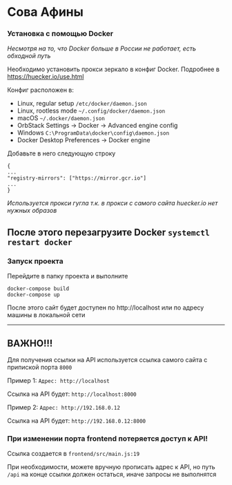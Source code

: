 # Сова Афины

### Установка с помощью Docker

<i>Несмотря на то, что Docker больше в России не работает, есть обходной путь</i>

Необходимо установить прокси зеркало в конфиг Docker. Подробнее в https://huecker.io/use.html

Конфиг расположен в:

- Linux, regular setup `/etc/docker/daemon.json`
- Linux, rootless mode    `~/.config/docker/daemon.json`
- macOS    `~/.docker/daemon.json`
- OrbStack Settings -> Docker -> Advanced engine config
- Windows    `C:\ProgramData\docker\config\daemon.json`
- Docker Desktop Preferences -> Docker engine

Добавьте в него следующую строку
```
{
...
"registry-mirrors": ["https://mirror.gcr.io"]
...
}
```
*Используется прокси гугла т.к. в прокси с самого сайта huecker.io нет нужных образов*

После этого перезагрузите Docker
`systemctl restart docker`
---
### Запуск проекта

Перейдите в папку проекта и выполните 
```
docker-compose build
docker-compose up
```

После этого сайт будет доступен по http://localhost или по адресу машины в локальной сети

---
## ВАЖНО!!!

Для получения ссылки на API используется ссылка самого сайта с припиской порта `8000`

Пример 1: `Адрес: http://localhost` 

Ссылка на API будет: `http://localhost:8000`

Пример 2: `Адрес: http://192.168.0.12` 

Ссылка на API будет: `http://192.168.0.12:8000`

### При изменении порта frontend потеряется доступ к API!

Ссылка создается в `frontend/src/main.js:19`

При необходимости, можете вручную прописать адрес к API, но путь `/api` на конце ссылки должен остаться, иначе запросы не выполнятся
